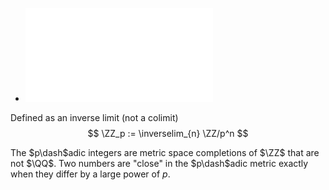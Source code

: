 - ![Big list of useful p-adic formulas](attachments/p_adic_formulas.pdf)

Defined as an inverse limit (not a colimit)
$$
\ZZ_p := \inverselim_{n} \ZZ/p^n
$$


The $p\dash$adic integers are metric space completions of $\ZZ$ that are not $\QQ$. Two numbers are "close" in the $p\dash$adic metric exactly when they differ by a large power of $p$.